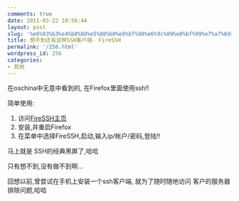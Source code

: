 ```yaml
---
comments: true
date: 2011-03-22 18:56:44
layout: post
slug: '%e6%83%b3%e4%b8%8d%e5%88%b0%e8%bf%98%e6%9c%89%e8%bf%99%e7%a7%8dssh%e5%ae%a2%e6%88%b7%e7%ab%af-firessh'
title: 想不到还有这种SSH客户端- FireSSH
permalink: '/256.html'
wordpress_id: 256
categories:
- 其他
---
```


在oschina中无意中看到的, 在Firefox里面使用ssh!!

简单使用:
1. 访问[FireSSH主页](http://firessh.mozdev.org/)
2. 安装,并重启Firefox
3. 在菜单中选择FireSSH,启动,输入ip/帐户/密码,登陆!!

马上就是 SSH的经典黑屏了,哈哈

只有想不到,没有做不到啊...

回想以前,曾尝试在手机上安装一个ssh客户端, 就为了随时随地访问 客户的服务器排除问题,哈哈
